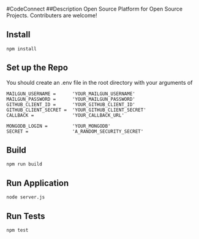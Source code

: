 #CodeConnect
##Description
Open Source Platform for Open Source Projects. Contributers are welcome!

## Install
    npm install

## Set up the Repo
You should create an .env file in the root directory with your arguments of

    MAILGUN_USERNAME =      'YOUR_MAILGUN_USERNAME'
    MAILGUN_PASSWORD =      'YOUR_MAILGUN_PASSWORD'
    GITHUB_CLIENT_ID =      'YOUR_GITHUB_CLIENT_ID'
    GITHUB_CLIENT_SECRET =  'YOUR_GITHUB_CLIENT_SECRET'
    CALLBACK =              'YOUR_CALLBACK_URL'

    MONGODB_LOGIN =         'YOUR_MONGODB'
    SECRET =                'A_RANDOM_SECURITY_SECRET'

## Build
    npm run build

## Run Application
    node server.js

## Run Tests
    npm test
